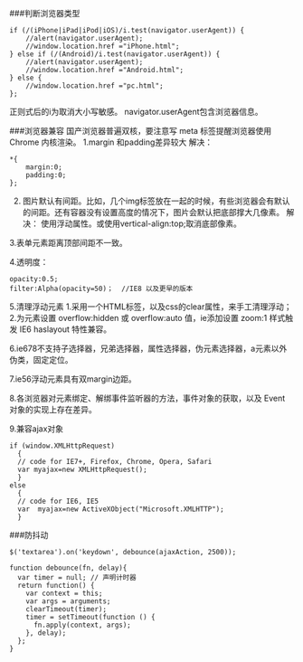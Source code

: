 

###判断浏览器类型

    if (/(iPhone|iPad|iPod|iOS)/i.test(navigator.userAgent)) {
        //alert(navigator.userAgent);  
        //window.location.href ="iPhone.html";
    } else if (/(Android)/i.test(navigator.userAgent)) {
        //alert(navigator.userAgent); 
        //window.location.href ="Android.html";
    } else {
        //window.location.href ="pc.html";
    };
正则式后的i为取消大小写敏感。
navigator.userAgent包含浏览器信息。


###浏览器兼容
国产浏览器普遍双核，要注意写 meta 标签提醒浏览器使用 Chrome 内核渲染。
1.margin 和padding差异较大
解决：

    *{
        margin:0;
        padding:0;
    };
2. 图片默认有间距。比如，几个img标签放在一起的时候，有些浏览器会有默认的间距。还有容器没有设置高度的情况下，图片会默认把底部撑大几像素。
解决：
使用浮动属性。或使用vertical-align:top;取消底部像素。

3.表单元素距离顶部间距不一致。


4.透明度：

    opacity:0.5;
    filter:Alpha(opacity=50)；  //IE8 以及更早的版本

5.清理浮动元素
1.采用一个HTML标签，以及css的clear属性，来手工清理浮动；
2.为元素设置 overflow:hidden 或 overflow:auto 值，ie添加设置 zoom:1 样式触发 IE6 haslayout 特性兼容。

6.ie678不支持子选择器，兄弟选择器，属性选择器，伪元素选择器，a元素以外伪类，固定定位。

7.ie56浮动元素具有双margin边距。

8.各浏览器对元素绑定、解绑事件监听器的方法，事件对象的获取，以及 Event 对象的实现上存在差异。




9.兼容ajax对象

    if (window.XMLHttpRequest)
      {
      // code for IE7+, Firefox, Chrome, Opera, Safari
      var myajax=new XMLHttpRequest();
      }
    else
      {
      // code for IE6, IE5
      var  myajax=new ActiveXObject("Microsoft.XMLHTTP");
      }

###防抖动
```
$('textarea').on('keydown', debounce(ajaxAction, 2500));

function debounce(fn, delay){
  var timer = null; // 声明计时器
  return function() {
    var context = this;
    var args = arguments;
    clearTimeout(timer);
    timer = setTimeout(function () {
      fn.apply(context, args);
    }, delay);
  };
}
```


